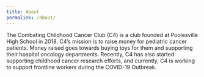 ```yaml
---
title: About
permalink: /about/
---
```


The Combating Childhood Cancer Club (C4) is a club founded at Poolesville High School in 2018. C4’s mission is to raise money for pediatric cancer patients. Money raised goes towards buying toys for them and supporting their hospital oncology departments. Recently, C4 has also started supporting childhood cancer research efforts, and currently, C4 is working to support frontline workers during the COVID-19 Outbreak.
